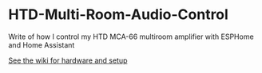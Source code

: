 # HTD-Multi-Room-Audio-Control
Write of how I control my HTD MCA-66 multiroom amplifier with ESPHome and Home Assistant

[See the wiki for hardware and setup](https://github.com/J-Pipe/HTD-Multi-Room-Audio-Control/wiki/Installation-and-Setup)
